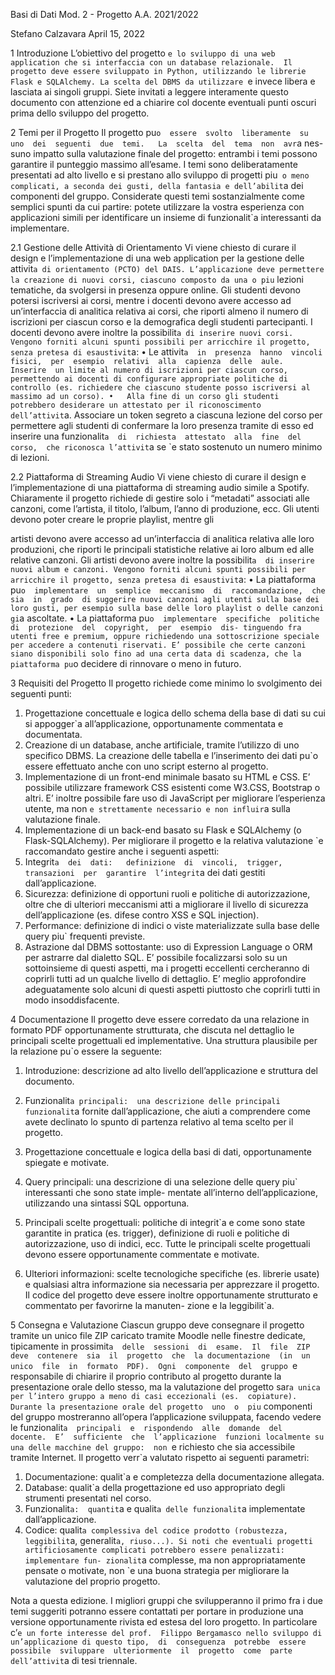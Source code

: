 

Basi di Dati Mod. 2 - Progetto A.A. 2021/2022

Stefano Calzavara April 15, 2022

1	Introduzione
L’obiettivo del progetto `e lo sviluppo di una web application che si interfaccia con un database relazionale.  Il progetto deve essere sviluppato in Python, utilizzando le librerie Flask e SQLAlchemy. La scelta del DBMS da utilizzare `e invece libera e lasciata ai singoli gruppi.  Siete invitati a leggere interamente questo documento con attenzione ed a chiarire col docente eventuali punti oscuri prima dello sviluppo del progetto.

2	Temi per il Progetto
Il  progetto  pu`o  essere  svolto  liberamente  su  uno  dei  seguenti  due  temi.   La  scelta  del  tema  non  avr`a  nes- suno impatto sulla valutazione finale del progetto: entrambi i temi possono garantire il punteggio massimo all’esame.  I  temi  sono  deliberatamente  presentati  ad  alto  livello  e  si  prestano  allo  sviluppo  di  progetti  piu` o meno complicati, a seconda dei gusti, della fantasia e dell’abilit`a dei componenti del gruppo.  Considerate questi temi sostanzialmente come semplici spunti da cui partire: potete utilizzare la vostra esperienza con applicazioni simili per identificare un insieme di funzionalit`a interessanti da implementare.

2.1	Gestione  delle  Attività  di  Orientamento
Vi viene chiesto di curare il design e l’implementazione di una web application per la gestione delle attivit`a di orientamento (PCTO) del DAIS. L’applicazione deve permettere la creazione di nuovi corsi, ciascuno composto da una o piu` lezioni tematiche, da svolgersi in presenza oppure online.  Gli studenti devono potersi iscriversi ai corsi, mentre i docenti devono avere accesso ad un’interfaccia di analitica relativa ai corsi, che riporti almeno il numero di iscrizioni per ciascun corso e la demografica degli studenti partecipanti. I docenti devono avere inoltre la possibilit`a di inserire nuovi corsi.
Vengono forniti alcuni spunti possibili per arricchire il progetto, senza pretesa di esaustivit`a:
•	Le  attivit`a  in  presenza  hanno  vincoli  fisici,  per  esempio  relativi  alla  capienza  delle  aule.   Inserire  un limite al numero di iscrizioni per ciascun corso, permettendo ai docenti di configurare appropriate politiche di controllo (es. richiedere che ciascuno studente posso iscriversi al massimo ad un corso).
•	Alla fine di un corso gli studenti potrebbero desiderare un attestato per il riconoscimento dell’attivit`a. Associare un token segreto a ciascuna lezione del corso per permettere agli studenti di confermare la loro  presenza  tramite  di  esso  ed  inserire  una  funzionalit`a  di  richiesta  attestato  alla  fine  del  corso,  che riconosca l’attivit`a se `e stato sostenuto un numero minimo di lezioni.

2.2	Piattaforma di Streaming Audio
Vi viene chiesto di curare il design e l’implementazione di una piattaforma di streaming audio simile a Spotify. Chiaramente il progetto richiede di gestire solo i “metadati” associati alle canzoni, come l’artista, il titolo, l’album, l’anno di produzione, ecc. Gli utenti devono poter creare le proprie playlist, mentre gli
 
artisti devono avere accesso ad un’interfaccia di analitica relativa alle loro produzioni, che riporti le principali statistiche  relative  ai  loro  album  ed  alle  relative  canzoni.   Gli  artisti  devono  avere  inoltre  la  possibilit`a  di inserire nuovi album e canzoni.
Vengono forniti alcuni spunti possibili per arricchire il progetto, senza pretesa di esaustivit`a:
•	La  piattaforma  pu`o  implementare  un  semplice  meccanismo  di  raccomandazione,  che  sia  in  grado  di suggerire nuovi canzoni agli utenti sulla base dei loro gusti, per esempio sulla base delle loro playlist o delle canzoni gi`a ascoltate.
•	La  piattaforma  pu`o  implementare  specifiche  politiche  di  protezione  del  copyright,  per  esempio  dis- tinguendo fra utenti free e premium, oppure richiedendo una sottoscrizione speciale per accedere a contenuti riservati. E’ possibile che certe canzoni siano disponibili solo fino ad una certa data di scadenza, che la piattaforma pu`o decidere di rinnovare o meno in futuro.

3	Requisiti del Progetto
Il progetto richiede come minimo lo svolgimento dei seguenti punti:
1.	Progettazione concettuale e logica dello schema della base di dati su cui si appogger`a all’applicazione, opportunamente commentata e documentata.
2.	Creazione di un database, anche artificiale, tramite l’utilizzo di uno specifico DBMS. La creazione delle tabella e l’inserimento dei dati pu`o essere effettuato anche con uno script esterno al progetto.
3.	Implementazione di un front-end minimale basato  su HTML e CSS. E’  possibile utilizzare  framework CSS esistenti come W3.CSS, Bootstrap o altri. E’ inoltre possibile fare uso di JavaScript per migliorare l’esperienza utente, ma non `e strettamente necessario e non influir`a sulla valutazione finale.
4.	Implementazione di un back-end basato su Flask e SQLAlchemy (o Flask-SQLAlchemy).
Per migliorare il progetto e la relativa valutazione `e raccomandato gestire anche i seguenti aspetti:
1.	Integrit`a  dei  dati:   definizione  di  vincoli,  trigger,  transazioni  per  garantire  l’integrit`a  dei  dati  gestiti dall’applicazione.
2.	Sicurezza: definizione di opportuni ruoli e politiche di autorizzazione, oltre che di ulteriori meccanismi atti a migliorare il livello di sicurezza dell’applicazione (es. difese contro XSS e SQL injection).
3.	Performance:  definizione di indici o viste materializzate sulla base delle query piu`  frequenti previste.
4.	Astrazione dal DBMS sottostante: uso di Expression Language o ORM per astrarre dal dialetto SQL.
E’ possibile focalizzarsi solo su un sottoinsieme di questi aspetti, ma i progetti eccellenti cercheranno di coprirli tutti ad un qualche livello di dettaglio. E’ meglio approfondire adeguatamente solo alcuni di questi aspetti piuttosto che coprirli tutti in modo insoddisfacente.

4	Documentazione
Il progetto deve essere corredato da una relazione in formato PDF opportunamente strutturata, che discuta nel dettaglio le principali scelte progettuali ed implementative.  Una struttura plausibile per la relazione pu`o essere la seguente:
1.	Introduzione: descrizione ad alto livello dell’applicazione e struttura del documento.
2.	Funzionalit`a principali:  una descrizione delle principali funzionalit`a fornite dall’applicazione, che aiuti a comprendere come avete declinato lo spunto di partenza relativo al tema scelto per il progetto.
 
3.	Progettazione concettuale e logica della basi di dati, opportunamente spiegate e motivate.
4.	Query  principali:   una  descrizione  di  una  selezione  delle  query  piu`  interessanti  che  sono  state  imple- mentate all’interno dell’applicazione, utilizzando una sintassi SQL opportuna.
5.	Principali scelte progettuali:  politiche di integrit`a e come sono state garantite in pratica (es.  trigger), definizione di ruoli e politiche di autorizzazione, uso di indici, ecc. Tutte le principali scelte progettuali devono essere opportunamente commentate e motivate.
6.	Ulteriori informazioni: scelte tecnologiche specifiche (es.  librerie usate) e qualsiasi altra informazione sia necessaria per apprezzare il progetto.
Il codice del progetto deve essere inoltre opportunamente strutturato e commentato per favorirne la manuten- zione e la leggibilit`a.

5	Consegna e Valutazione
Ciascun gruppo deve consegnare il progetto tramite un unico file ZIP caricato tramite Moodle nelle finestre dedicate,  tipicamente  in  prossimit`a  delle  sessioni  di  esame.  Il  file  ZIP  deve  contenere  sia  il  progetto  che  la documentazione  (in  un  unico  file  in  formato  PDF).  Ogni  componente  del  gruppo `e  responsabile  di  chiarire il proprio contributo al progetto durante la presentazione orale dello stesso, ma la valutazione del progetto sar`a unica per l’intero gruppo a meno di casi eccezionali (es.  copiature).  Durante la presentazione orale del progetto  uno  o  piu`  componenti  del  gruppo  mostreranno  all’opera  l’applicazione  sviluppata,  facendo  vedere le  funzionalit`a  principali  e  rispondendo  alle  domande  del  docente.  E’  sufficiente  che  l’applicazione  funzioni localmente su una delle macchine del gruppo:  non `e richiesto che sia accessibile tramite Internet.
Il progetto verr`a valutato rispetto ai seguenti parametri:
1.	Documentazione:  qualit`a e completezza della documentazione allegata.
2.	Database:  qualit`a della progettazione ed uso appropriato degli strumenti presentati nel corso.
3.	Funzionalit`a:  quantit`a e qualit`a delle funzionalit`a implementate dall’applicazione.
4.	Codice:  qualit`a complessiva del codice prodotto (robustezza, leggibilit`a, generalit`a, riuso...).
Si noti che eventuali progetti artificiosamente complicati potrebbero essere penalizzati: implementare fun- zionalit`a complesse, ma non appropriatamente pensate o motivate, non `e una buona strategia per migliorare la valutazione del proprio progetto.

Nota  a  questa  edizione.   I migliori gruppi che svilupperanno il primo fra i due temi suggeriti potranno essere contattati per portare in produzione una versione opportunamente rivista ed estesa del loro progetto. In particolare c’`e un forte interesse del prof.  Filippo Bergamasco nello sviluppo di un’applicazione di questo tipo,  di  conseguenza  potrebbe  essere  possibile  sviluppare  ulteriormente  il  progetto  come  parte  dell’attivit`a di tesi triennale.
